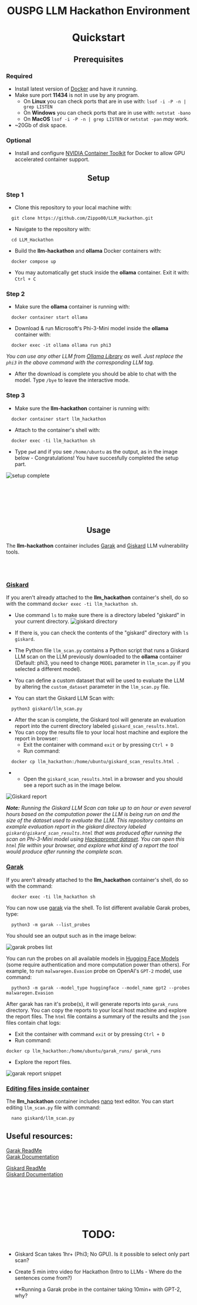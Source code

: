 # <p align="center">OUSPG LLM Hackathon Environment</p>

# <p align="center">Quickstart</p>

## <p align="center">Prerequisites</p>

### Required

- Install latest version of [Docker](https://docs.docker.com/engine/install/) and have it running.
- Make sure port **11434** is not in use by any program.
  - On **Linux** you can check ports that are in use with: `lsof -i -P -n | grep LISTEN`
  - On **Windows** you can check ports that are in use with: `netstat -bano`
  - On **MacOS** `lsof -i -P -n | grep LISTEN` or `netstat -pan` *may* work.
- ~20Gb of disk space.

### Optional
- Install and configure [NVIDIA Container Toolkit](https://docs.nvidia.com/datacenter/cloud-native/container-toolkit/latest/install-guide.html) for Docker to allow GPU accelerated container support.

## <p align="center">Setup</p>

### Step 1

- Clone this repository to your local machine with: 
```console
  git clone https://github.com/Zippo00/LLM_Hackathon.git
```
- Navigate to the repository with: 
```console
  cd LLM_Hackathon
```
- Build the **llm-hackathon** and **ollama** Docker containers with: 
```console
  docker compose up
```
- You may automatically get stuck inside the **ollama** container. Exit it with: `Ctrl + C`

### Step 2

- Make sure the **ollama** container is running with: 
```console
  docker container start ollama
```
- Download & run Microsoft's Phi-3-Mini model inside the **ollama** container with: 
```console
  docker exec -it ollama ollama run phi3
```
*You can use any other LLM from [Ollama Library](https://ollama.com/library) as well. Just replace the `phi3` in the above command with the corresponding LLM tag.*
- After the download is complete you should be able to chat with the model. Type `/bye` to leave the interactive mode.

### Step 3

- Make sure the **llm-hackathon** container is running with: 
```console
  docker container start llm_hackathon
```
- Attach to the container's shell with: 
```console
  docker exec -ti llm_hackathon sh
```

- Type `pwd` and if you see `/home/ubuntu` as the output, as in the image below - Congratulations! You have succesfully completed the setup part. 

![setup complete](/assets/img/setup_done.png "`pwd` output")



<br><br><br><br><br>

## <p align="center">Usage</p>

The **llm-hackathon** container includes [Garak](https://docs.garak.ai/garak) and [Giskard](https://docs.giskard.ai/en/stable/open_source/scan/scan_llm/index.html) LLM vulnerability tools.

<br><br>
### <ins>Giskard</ins>
If you aren't already attached to the **llm_hackathon** container's shell, do so with the command `docker exec -ti llm_hackathon sh`. 

- Use command `ls` to make sure there is a directory labeled "giskard" in your current directory.
![giskard directory](/assets/img/giskard_dir.png "`ls` output")

- If there is, you can check the contents of the "giskard" directory with `ls giskard`.
- The Python file `llm_scan.py` contains a Python script that runs a Giskard LLM scan on the LLM previously downloaded to the **ollama** container (Default: phi3, you need to change `MODEL` parameter in `llm_scan.py` if you selected a different model).
- You can define a custom dataset that will be used to evaluate the LLM by altering the `custom_dataset` parameter in the `llm_scan.py` file.
- You can start the Giskard LLM Scan with:
```console
  python3 giskard/llm_scan.py
```
- After the scan is complete, the Giskard tool will generate an evaluation report into the current directory labeled `giskard_scan_results.html`.
- You can copy the results file to your local host machine and explore the report in browser:
  - Exit the container with command `exit` or by pressing `Ctrl + D`
  - Run command:
```console
  docker cp llm_hackathon:/home/ubuntu/giskard_scan_results.html .
```
-
    - Open the `giskard_scan_results.html` in a browser and you should see a report such as in the image below.

![Giskard report](/assets/img/giskard_report.PNG "Giskard report")

***Note:** Running the Giskard LLM Scan can take up to an hour or even several hours based on the computation power the LLM is being run on and the size of the dataset used to evaluate the LLM. This repository contains an example evaluation report in the giskard directory labeled `giskard/giskard_scan_results.html` that was produced after running the scan on Phi-3-Mini model using [Hackaprompt dataset](https://huggingface.co/datasets/hackaprompt/hackaprompt-dataset). You can open this `html` file within your browser, and explore what kind of a report the tool would produce after running the complete scan.*
  

### <ins>Garak</ins>

If you aren't already attached to the **llm_hackathon** container's shell, do so with the command:
```console
  docker exec -ti llm_hackathon sh
```

You can now use [garak](https://docs.garak.ai/garak) via the shell. To list different available Garak probes, type:   
```console
  python3 -m garak --list_probes
```
You should see an output such as in the image below:

![garak probes list](/assets/img/garak_probes.PNG "garak probes list")

You can run the probes on all available models in [Hugging Face Models](https://huggingface.co/models) (some require authentication and more computation power than others). For example, to run `malwaregen.Evasion` probe on OpenAI's `GPT-2` model, use command:
```console
  python3 -m garak --model_type huggingface --model_name gpt2 --probes malwaregen.Evasion
```

After garak has ran it's probe(s), it will generate reports into `garak_runs` directory. 
You can copy the reports to your local host machine and explore the report files. The `html` file contains a summary of the results and the `json` files contain chat logs:
  - Exit the container with command `exit` or by pressing `Ctrl + D`
  - Run command:
  ```console
  docker cp llm_hackathon:/home/ubuntu/garak_runs/ garak_runs
```
  - Explore the report files.

![garak report snippet](/assets/img/garak_report.PNG "garak report snippet")

### <ins>Editing files inside container</ins>

The **llm_hackathon** container includes [nano](https://www.nano-editor.org/dist/latest/cheatsheet.html) text editor. You can start editing `llm_scan.py` file with command: 
```console
  nano giskard/llm_scan.py
```


## Useful resources:

[Garak ReadMe](https://github.com/leondz/garak?tab=readme-ov-file)  
[Garak Documentation](https://docs.garak.ai/garak)  
  
[Giskard ReadMe](https://github.com/Giskard-AI/giskard)  
[Giskard Documentation](https://docs.giskard.ai/en/stable/open_source/scan/scan_llm/index.html)  

<br>
<br>
<br>
<br>
<br>

# <p align="center">TODO:</p>
- Giskard Scan takes 1hr+ (Phi3; No GPU). Is it possible to select only part scan?
- Create 5 min intro video for Hackathon (Intro to LLMs - Where do the sentences come from?)

  **Running a Garak probe in the container taking 10min+ with GPT-2, why?
